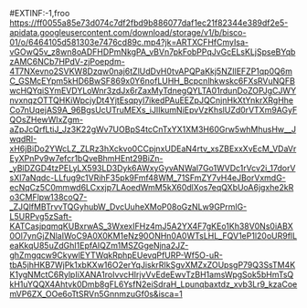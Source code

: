 #EXTINF:-1,froo
https://ff0055a85e73d074c7df2fbd9b886077daf1ec21f82344e389df2e5-apidata.googleusercontent.com/download/storage/v1/b/bisco-01/o/6464105d581303e7476cd89c.mp4?jk=ARTXCFHfCmyIsa-vGOwQ5v_z8wn8oADFHDPmNkgPA_vBVn7pkFobPPqJvGcELsKLjSpseBYqbzAMC6NCb7HPdV-zjPoepdm-4T7NXevno2SVKW8Dzqw0naj6tZlUdDvH0tvAPQPaKkj5NZIlEFZP1qp0Q6mC_GSMcEYpm5kHD6BwSF869x0Y6nofLUHH_Bcpcnlhkwskc6FXsRVuNQFBwcHQYqiSYmEVDYLoWnr3zdJx6rZaxMyTdnegQYLTA01rdunDoZOPJgCJWYnvxnqzOTTQHKiWpcjyDt4YjtEsqpyl7ikedPAuEEZpJQCnjnHkXtYnkrXRgHheCo7nUqejAS9A_96BgsUcUTruMEXs_iJlIkumNiEpvVzKhslUZd0rVTXm9AGyFQOsZHewWIxZgm-aZpJcQrfLtiJ_Jz3K22gWv7UOBpS4tcCnTxYX1XM3H60Grw5whMhusHw__JwqdRI-xH6jBiDo2YWcLZ_ZLRz3hXckvo0CCpjnxUDEaN4rtv_xsZBExxXvEcM_VDaVrEyXPnPv9w7efcr1bQveBhmHEnt29BiZn-_yBlDZGD4tzPELyLX593LD3Dyk6AWxyGyvANWal7Go1WVDc1rVcv2i_17dorVsXI7aNqdc-LLfug9c1VRihF35pk9Fmf48WM_71SFmZY7vH4eJBorVxmdG-ecNqCz5C0mmwd6LCxxjp7LAoedWmM5kX60dlXos7eqQXbUoA6jgxhe2kRo3CMFlpw138coQ7-_ZJQlfMBTrvvTQGyhubW_DvcUuheXMoP08oGzNLw9GPrmlG-L5URPvg5zSaft-KATCasjpqmqKUBxrwAS_3WxexIFHz4mJ5A2YX4F7gKEo1Kh38V0Ns0iABX0Ol7ynGjZNlaIWoC9A0X0KM1eNz90ONHn0A0WTsLHL_FQV1eP1l20oUR9flLeaKkqU85uZdGhI1EpfAIQZm1MSZGgeNjna2JZ-ghZmgqcw9CkywlEYTWqkRphpEUevqPfURP-Wf5O-uR-tbA5jhHKB7WjPk1xbKXw16O2erYqJiskrRIkSgvXMZxZOUpsgP79Q3SsTM4KK1ygNMctC6RylpIiXANA1roIvvcHIrjvVvEdeEwvTzBH1amsWpgSok5bHmTsQkH1uYQQX4Ahtvk0Dmb8gFL6YsfN2eiSdraH_Lpunqbaxtdz_xvb3Lr9_kzaCoemVP6ZX_OOe6oTtSRVn5GnnmzuGf0s&isca=1
